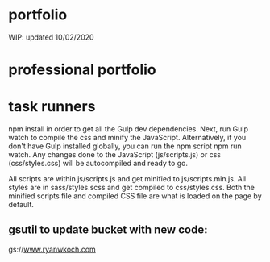 # portfolio

WIP: updated 10/02/2020

# professional portfolio

# task runners

npm install in order to get all the Gulp dev dependencies.
Next, run Gulp watch to compile the css and minify the JavaScript.
Alternatively, if you don't have Gulp installed globally, you can run the npm script npm run watch.
Any changes done to the JavaScript (js/scripts.js) or css (css/styles.css) will be autocompiled and ready to go.

All scripts are within js/scripts.js and get minified to js/scripts.min.js.
All styles are in sass/styles.scss and get compiled to css/styles.css.
Both the minified scripts file and compiled CSS file are what is loaded on the page by default.

## gsutil to update bucket with new code:

gs://www.ryanwkoch.com
